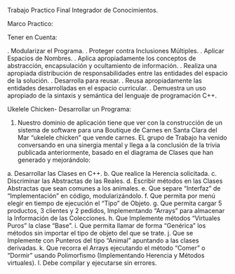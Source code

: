 Trabajo Practico Final Integrador de Conocimientos.

Marco Practico:

Tener en Cuenta:

. Modularizar el Programa.
. Proteger contra Inclusiones Múltiples.
. Aplicar Espacios de Nombres.
. Aplica apropiadamente los conceptos de abstracción, encapsulación y ocultamiento de información.
. Realiza una apropiada distribución de responsabilidades entre las entidades del espacio de la solución.
. Desarrolla para reusar.
. Reusa apropiadamente las entidades desarrolladas en el espacio curricular.
. Demuestra un uso apropiado de la sintaxis y semántica del lenguaje de programación C++.


Ukelele Chicken- Desarrollar un Programa:

1. Nuestro dominio de aplicación tiene que ver con la construcción de un sistema de software para una Boutique de Carnes en Santa Clara del Mar “ukelele chicken” que vende carnes. EL grupo de Trabajo ha venido conversando en una sinergia mental y llega a la conclusión de la trivia publicada anteriormente, basado en el diagrama de Clases que han generado y mejorándolo:

a. Desarrollar las Clases en C++.
b. Que realice la Herencia solicitada.
c. Discriminar las Abstractas de las Reales.
d. Escribir métodos en las Clases Abstractas que sean comunes a los animales.
e. Que separe “Interfaz” de “Implementación” en código, modularizándolo.
f. Que permita por menú elegir en tiempo de ejecución el “Tipo” de Objeto.
g. Que permita cargar 5 productos, 3 clientes y 2 pedidos, Implementando “Arrays” para almacenar la Información de las Colecciones.
h. Que Implemente métodos “Virtuales Puros” la clase “Base”.
i. Que permita llamar de forma “Genérica” los métodos sin importar el tipo de objeto del que se trate.
j. Que se Implemente con Punteros del tipo “Animal” apuntando a las clases derivadas.
k. Que recorra el Arrays ejecutando el método “Comer” o “Dormir” usando Polimorfismo (Implementando Herencia y Métodos virtuales).
l. Debe compilar y ejecutarse sin errores.
